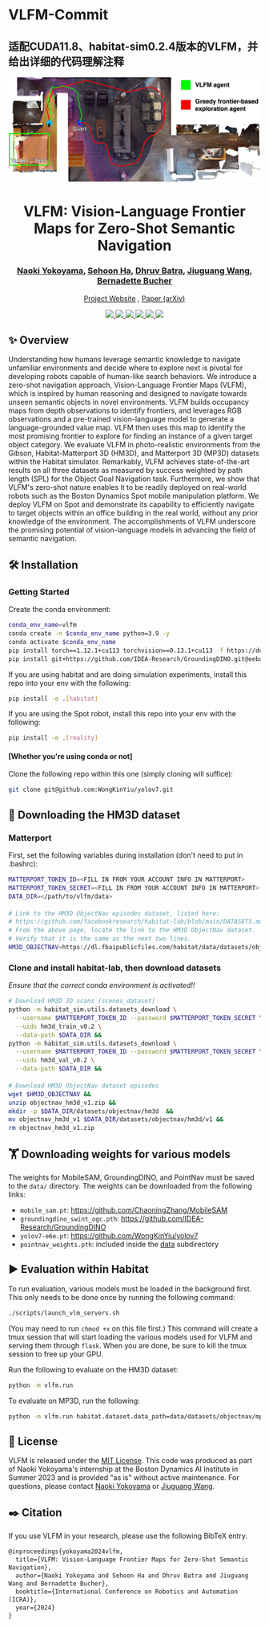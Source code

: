 # VLFM-Commit

## 适配CUDA11.8、habitat-sim0.2.4版本的VLFM，并给出详细的代码理解注释


<p align="center">
  <img src="docs/teaser_v1.jpg" width="700">
  <h1 align="center">VLFM: Vision-Language Frontier Maps for Zero-Shot Semantic Navigation</h1>
  <h3 align="center">
    <a href="http://naoki.io/">Naoki Yokoyama</a>, <a href="https://faculty.cc.gatech.edu/~sha9/">Sehoon Ha</a>, <a href="https://faculty.cc.gatech.edu/~dbatra/">Dhruv Batra</a>, <a href="https://www.robo.guru/about.html">Jiuguang Wang</a>, <a href="https://bucherb.github.io">Bernadette Bucher</a>
  </h3>
  <p align="center">
    <a href="http://naoki.io/portfolio/vlfm.html">Project Website</a> , <a href="https://arxiv.org/abs/2312.03275">Paper (arXiv)</a>
  </p>
  <p align="center">
    <a href="https://github.com/bdaiinstitute/vlfm">
      <img src="https://img.shields.io/badge/License-MIT-yellow.svg" />
    </a>
    <a href="https://www.python.org/">
      <img src="https://img.shields.io/badge/built%20with-Python3-red.svg" />
    </a>
    <a href="https://github.com/jiuguangw/Agenoria/actions">
      <img src="https://github.com/bdaiinstitute/vlfm/actions/workflows/test.yml/badge.svg">
    </a>
    <a href="https://github.com/psf/black">
      <img src="https://img.shields.io/badge/code%20style-black-000000.svg">
    </a>
    <a href="https://github.com/astral-sh/ruff">
      <img src="https://img.shields.io/endpoint?url=https://raw.githubusercontent.com/charliermarsh/ruff/main/assets/badge/v2.json">
    </a>
    <a href="https://github.com/python/mypy">
      <img src="http://www.mypy-lang.org/static/mypy_badge.svg">
    </a>
  </p>
</p>

## :sparkles: Overview

Understanding how humans leverage semantic knowledge to navigate unfamiliar environments and decide where to explore next is pivotal for developing robots capable of human-like search behaviors. We introduce a zero-shot navigation approach, Vision-Language Frontier Maps (VLFM), which is inspired by human reasoning and designed to navigate towards unseen semantic objects in novel environments. VLFM builds occupancy maps from depth observations to identify frontiers, and leverages RGB observations and a pre-trained vision-language model to generate a language-grounded value map. VLFM then uses this map to identify the most promising frontier to explore for finding an instance of a given target object category. We evaluate VLFM in photo-realistic environments from the Gibson, Habitat-Matterport 3D (HM3D), and Matterport 3D (MP3D) datasets within the Habitat simulator. Remarkably, VLFM achieves state-of-the-art results on all three datasets as measured by success weighted by path length (SPL) for the Object Goal Navigation task. Furthermore, we show that VLFM's zero-shot nature enables it to be readily deployed on real-world robots such as the Boston Dynamics Spot mobile manipulation platform. We deploy VLFM on Spot and demonstrate its capability to efficiently navigate to target objects within an office building in the real world, without any prior knowledge of the environment. The accomplishments of VLFM underscore the promising potential of vision-language models in advancing the field of semantic navigation.

## :hammer_and_wrench: Installation

### Getting Started
Create the conda environment:
```bash
conda_env_name=vlfm
conda create -n $conda_env_name python=3.9 -y
conda activate $conda_env_name
pip install torch==1.12.1+cu113 torchvision==0.13.1+cu113 -f https://download.pytorch.org/whl/torch_stable.html
pip install git+https://github.com/IDEA-Research/GroundingDINO.git@eeba084341aaa454ce13cb32fa7fd9282fc73a67 salesforce-lavis==1.0.2
```
If you are using habitat and are doing simulation experiments, install this repo into your env with the following:
```bash
pip install -e .[habitat]
```
If you are using the Spot robot, install this repo into your env with the following:
```bash
pip install -e .[reality]
```
#### [Whether you're using conda or not]
Clone the following repo within this one (simply cloning will suffice):
```bash
git clone git@github.com:WongKinYiu/yolov7.git
```

## :dart: Downloading the HM3D dataset

### Matterport
First, set the following variables during installation (don't need to put in .bashrc):
```bash
MATTERPORT_TOKEN_ID=<FILL IN FROM YOUR ACCOUNT INFO IN MATTERPORT>
MATTERPORT_TOKEN_SECRET=<FILL IN FROM YOUR ACCOUNT INFO IN MATTERPORT>
DATA_DIR=</path/to/vlfm/data>

# Link to the HM3D ObjectNav episodes dataset, listed here:
# https://github.com/facebookresearch/habitat-lab/blob/main/DATASETS.md#task-datasets
# From the above page, locate the link to the HM3D ObjectNav dataset.
# Verify that it is the same as the next two lines.
HM3D_OBJECTNAV=https://dl.fbaipublicfiles.com/habitat/data/datasets/objectnav/hm3d/v1/objectnav_hm3d_v1.zip
```

### Clone and install habitat-lab, then download datasets
*Ensure that the correct conda environment is activated!!*
```bash
# Download HM3D 3D scans (scenes_dataset)
python -m habitat_sim.utils.datasets_download \
  --username $MATTERPORT_TOKEN_ID --password $MATTERPORT_TOKEN_SECRET \
  --uids hm3d_train_v0.2 \
  --data-path $DATA_DIR &&
python -m habitat_sim.utils.datasets_download \
  --username $MATTERPORT_TOKEN_ID --password $MATTERPORT_TOKEN_SECRET \
  --uids hm3d_val_v0.2 \
  --data-path $DATA_DIR &&

# Download HM3D ObjectNav dataset episodes
wget $HM3D_OBJECTNAV &&
unzip objectnav_hm3d_v1.zip &&
mkdir -p $DATA_DIR/datasets/objectnav/hm3d  &&
mv objectnav_hm3d_v1 $DATA_DIR/datasets/objectnav/hm3d/v1 &&
rm objectnav_hm3d_v1.zip
```

## :weight_lifting: Downloading weights for various models
The weights for MobileSAM, GroundingDINO, and PointNav must be saved to the `data/` directory. The weights can be downloaded from the following links:
- `mobile_sam.pt`:  https://github.com/ChaoningZhang/MobileSAM
- `groundingdino_swint_ogc.pth`: https://github.com/IDEA-Research/GroundingDINO
- `yolov7-e6e.pt`: https://github.com/WongKinYiu/yolov7
- `pointnav_weights.pth`: included inside the [data](data) subdirectory

## :arrow_forward: Evaluation within Habitat
To run evaluation, various models must be loaded in the background first. This only needs to be done once by running the following command:
```bash
./scripts/launch_vlm_servers.sh
```
(You may need to run `chmod +x` on this file first.)
This command will create a tmux session that will start loading the various models used for VLFM and serving them through `flask`. When you are done, be sure to kill the tmux session to free up your GPU.

Run the following to evaluate on the HM3D dataset:
```bash
python -m vlfm.run
```
To evaluate on MP3D, run the following:
```bash
python -m vlfm.run habitat.dataset.data_path=data/datasets/objectnav/mp3d/val/val.json.gz
```

## :newspaper: License

VLFM is released under the [MIT License](LICENSE). This code was produced as part of Naoki Yokoyama's internship at the Boston Dynamics AI Institute in Summer 2023 and is provided "as is" without active maintenance. For questions, please contact [Naoki Yokoyama](http://naoki.io) or [Jiuguang Wang](https://www.robo.guru).

## :black_nib: Citation

If you use VLFM in your research, please use the following BibTeX entry.

```
@inproceedings{yokoyama2024vlfm,
  title={VLFM: Vision-Language Frontier Maps for Zero-Shot Semantic Navigation},
  author={Naoki Yokoyama and Sehoon Ha and Dhruv Batra and Jiuguang Wang and Bernadette Bucher},
  booktitle={International Conference on Robotics and Automation (ICRA)},
  year={2024}
}
```
